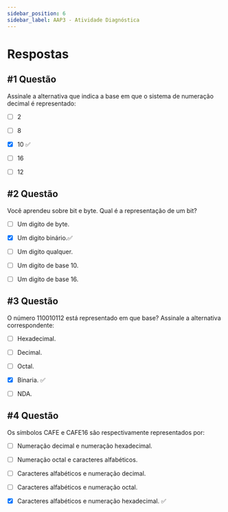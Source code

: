 ```yaml
---
sidebar_position: 6
sidebar_label: AAP3 - Atividade Diagnóstica
---
```


# Respostas


## #1 Questão

  


Assinale a alternativa que indica a base em que o sistema de numeração decimal é representado:

  

- [ ] 2

- [ ] 8

- [x] 10 ✅

- [ ] 16

- [ ] 12 



## #2 Questão

  


Você aprendeu sobre bit e byte. Qual é a representação de um bit?

  

- [ ] Um digito de byte. 

- [x] Um digito binário.✅

- [ ] Um digito qualquer.

- [ ] Um digito de base 10.

- [ ] Um digito de base 16.



## #3 Questão

  


O número 110010112 está representado em que base? Assinale a alternativa correspondente:

  

- [ ] Hexadecimal. 

- [ ] Decimal.

- [ ] Octal.

- [x] Binaria. ✅

- [ ] NDA.




## #4 Questão

  


Os símbolos CAFE e CAFE16  são respectivamente representados por:

  

- [ ] Numeração decimal e numeração hexadecimal. 

- [ ] Numeração octal e caracteres alfabéticos.

- [ ] Caracteres alfabéticos e numeração decimal.

- [ ] Caracteres alfabéticos e numeração octal.

- [x] Caracteres alfabéticos e numeração hexadecimal. ✅